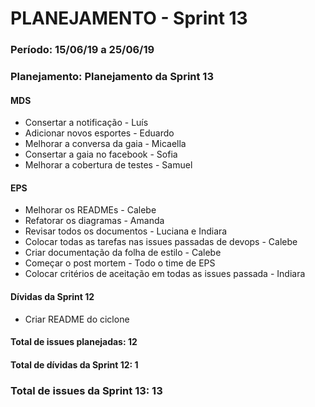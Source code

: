 # PLANEJAMENTO - Sprint 13
### Período: 15/06/19 a 25/06/19


### Planejamento: Planejamento da Sprint 13

#### MDS

   * Consertar a notificação - Luís
   * Adicionar novos esportes - Eduardo
   * Melhorar a conversa da gaia - Micaella
   * Consertar a gaia no facebook - Sofia
   * Melhorar a cobertura de testes - Samuel

#### EPS

   * Melhorar os READMEs - Calebe
   * Refatorar os diagramas - Amanda
   * Revisar todos os documentos - Luciana e Indiara
   * Colocar todas as tarefas nas issues passadas de devops - Calebe
   * Criar documentação da folha de estilo - Calebe
   * Começar o post mortem - Todo o time de EPS
   * Colocar critérios de aceitação em todas as issues passada - Indiara


#### Dívidas da Sprint 12

   * Criar README do ciclone


#### Total de issues planejadas: 12
#### Total de dívidas da Sprint 12: 1


### Total de issues da Sprint 13: 13 
  